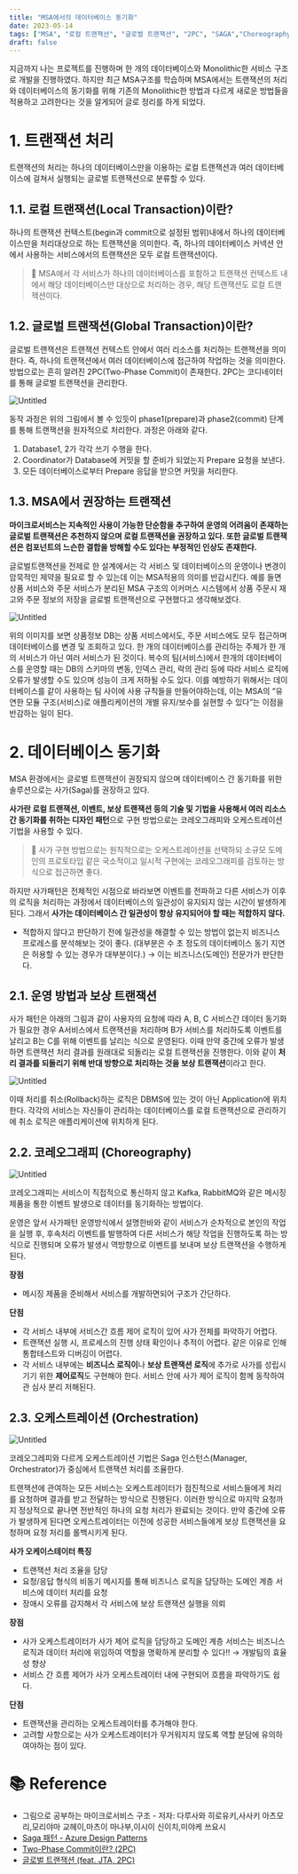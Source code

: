 ```yaml
---
title: "MSA에서의 데이터베이스 동기화"
date: 2023-05-14
tags: ["MSA", "로컬 트랜잭션", "글로벌 트랜잭션", "2PC", "SAGA","Choreography", "Orchestration"]
draft: false
---
```

지금까지 나는 프로젝트를 진행하며 한 개의 데이터베이스와 Monolithic한 서비스 구조로 개발을 진행하였다. 하지만 최근 MSA구조를 학습하며 MSA에서는 트랜잭션의 처리와 데이터베이스의 동기화를 위해 기존의 Monolithic한 방법과 다르게 새로운 방법들을 적용하고 고려한다는 것을 알게되어 글로 정리를 하게 되었다.

# 1. 트랜잭션 처리

트랜잭션의 처리는 하나의 데이터베이스만을 이용하는 로컬 트랜잭션과 여러 데이터베이스에 걸쳐서 실행되는 글로벌 트랜잭션으로 분류할 수 있다.

## 1.1. 로컬 트랜잭션(Local Transaction)이란?

하나의 트랜잭션 컨텍스트(begin과 commit으로 설정된 범위)내에서 하나의 데이터베이스만을 처리대상으로 하는 트랜잭션을 의미한다. 즉, 하나의 데이터베이스 커넥션 안에서  사용하는 서비스에서의 트랜잭션은 모두 로컬 트랜잭션이다.

> 📌 MSA에서 각 서비스가 하나의 데이터베이스를 포함하고 트랜잭션 컨텍스트 내에서 해당 데이터베이스만 대상으로 처리하는 경우, 해당 트랜잭션도 로컬 트랜잭션이다.
>

## 1.2. 글로벌 트랜잭션(Global Transaction)이란?

글로벌 트랜잭션은 트랜잭션 컨텍스트 안에서 여러 리소스를 처리하는 트랜잭션을 의미한다. 즉, 하나의 트랜잭션에서 여러 데이터베이스에 접근하여 작업하는 것을 의미한다. 방법으로는 흔히 알려진 2PC(Two-Phase Commit)이 존재한다. 2PC는 코디네이터를 통해 글로벌 트랜잭션을 관리한다.

![Untitled](image/20230514-MSA에서의_데이터베이스_동기화/img.png)

동작 과정은 위의 그림에서 볼 수 있듯이 phase1(prepare)과 phase2(commit) 단계를 통해 트랜잭션을 원자적으로 처리한다. 과정은 아래와 같다.

1. Database1, 2가 각각 쓰기 수행을 한다.
2. Coordinator가 Database에 커밋을 할 준비가 되었는지 Prepare 요청을 보낸다.
3. 모든 데이터베이스로부터 Prepare 응답을 받으면 커밋을 처리한다.

## 1.3. MSA에서 권장하는 트랜잭션

**마이크로서비스는 지속적인 사용이 가능한 단순함을 추구하여 운영의 어려움이 존재하는 글로벌 트랜잭션은 추천하지 않으며 로컬 트랜잭션을 권장하고 있다. 또한 글로벌 트랜잭션은 컴포넌트의 느슨한 결합을 방해할 수도 있다는 부정적인 인상도 존재한다.**

글로벌트랜잭션을 전제로 한 설계에서는 각 서비스 및 데이터베이스의 운영이나 변경이 암묵적인 제약을 필요로 할 수 있는데 이는 MSA적용의 의미를 반감시킨다. 예를 들면 상품 서비스와 주문 서비스가 분리된 MSA 구조의 이커머스 시스템에서 상품 주문시 재고와 주문 정보의 저장을 글로벌 트랜잭션으로 구현했다고 생각해보겠다.

![Untitled](image/20230514-MSA에서의_데이터베이스_동기화/img_1.png)

위의 이미지를 보면 상품정보 DB는 상품 서비스에서도, 주문 서비스에도 모두 접근하며 데이터베이스를 변경 및 조회하고 있다. 한 개의 데이터베이스를 관리하는 주체가 한 개의 서비스가 아닌 여러 서비스가 된 것이다. 복수의 팀(서비스)에서 한개의 데이터베이스를 운영할 때는 DB의 스키마의 변동, 인덱스 관리, 락의 관리 등에 따라 서비스 로직에 오류가 발생할 수도 있으며 성능이 크게 저하될 수도 있다. 이를 예방하기 위해서는 데이터베이스를 같이 사용하는 팀 사이에 사용 규칙들을 만들어야하는데, 이는 MSA의 “유연한 모듈 구조(서비스)로 애플리케이션의 개별 유지/보수를 실현할 수 있다”는 이점을 반감하는 일이 된다.

# 2. 데이터베이스 동기화

MSA 환경에서는 글로벌 트랜잭션이 권장되지 않으며 데이터베이스 간 동기화를 위한 솔루션으로는 사가(Saga)를 권장하고 있다.

**사가란 로컬 트랜잭션, 이벤트, 보상 트랜잭션 등의 기술 및 기법을 사용해서 여러 리소스간 동기화를 취하는 디자인 패턴**으로 구현 방법으로는 코레오그래피와 오케스트레이션 기법을 사용할 수 있다.

> 📌 사가 구현 방법으로는 원칙적으로는 오케스트레이션을 선택하되 소규모 도메인의 프로토타입 같은 국소적이고 일시적 구현에는 코레오그래피를 검토하는 방식으로 접근하면 좋다.
>

하지만 사가패턴은 전체적인 시점으로 바라보면 이벤트를 전파하고 다른 서비스가 이후의 로직을 처리하는 과정에서 데이터베이스의 일관성이 유지되지 않는 시간이 발생하게 된다. 그래서 **사가는 데이터베이스 간 일관성이 항상 유지되어야 할 때는 적합하지 않다.**

- 적합하지 않다고 판단하기 전에 일관성을 해결할 수 있는 방법이 없는지 비즈니스 프로레스를 분석해보는 것이 좋다. (대부분은 수 초 정도의 데이터베이스 동기 지연은 허용할 수 있는 경우가 대부분이다.) → 이는 비즈니스(도메인) 전문가가 판단한다.

## 2.1. 운영 방법과 보상 트랜잭션

사가 패턴은 아래의 그림과 같이 사용자의 요청에 따라 A, B, C 서비스간 데이터 동기화가 필요한 경우 A서비스에서 트랜잭션을 처리하며 B가 서비스를 처리하도록 이벤트를 날리고 B는 C를 위해 이벤트를 날리는 식으로 운영된다. 이때 만약 중간에 오류가 발생하면 트랜잭션 처리 결과를 원래대로 되돌리는 로컬 트랜잭션을 진행한다. 이와 같이 **처리 결과를 되돌리기 위해 반대 방향으로 처리하는 것을 보상 트랜잭션**이라고 한다.

![Untitled](image/20230514-MSA에서의_데이터베이스_동기화/img_2.png)

이때 처리를 취소(Rollback)하는 로직은 DBMS에 있는 것이 아닌 Application에 위치한다. 각각의 서비스는 자신들이 관리하는 데이터베이스를 로컬 트랜잭션으로 관리하기에 취소 로직은 애플리케이션에 위치하게 된다.

## 2.2. 코레오그래피 (Choreography)

![Untitled](image/20230514-MSA에서의_데이터베이스_동기화/img_3.png)

코레오그래피는 서비스이 직접적으로 통신하지 않고 Kafka, RabbitMQ와 같은 메시징 제품을 통한 이벤트 발생으로 데이터를 동기화하는 방법이다.

운영은 앞서 사가패턴 운영방식에서 설명한바와 같이 서비스가 순차적으로 본인의 작업을 실행 후, 후속처리 이벤트를 발행하여 다른 서비스가 해당 작업을 진행하도록 하는 방식으로 진행되며 오류가 발생시 역방향으로 이벤트를 보내며 보상 트랜잭션을 수행하게 된다.

**장점**

- 메시징 제품을 준비해서 서비스를 개발하면되어 구조가 간단하다.

**단점**

- 각 서비스 내부에 서비스간 흐름 제어 로직이 있어 사가 전체를 파악하기 어렵다.
- 트랜잭션 실행 시, 프로세스의 진행 상태 확인이나 추적이 어렵다. 같은 이유로 인해 통합테스트와 디버깅이 어렵다.
- 각 서비스 내부에는 **비즈니스 로직이**나 **보상 트랜잭션 로직**에 추가로 사가를 성립시기기 위한 **제어로직**도 구현해야 한다. 서비스 안에 사가 제어 로직이 함께 동작하여관 심사 분리 저해된다.

## 2.3. 오케스트레이션 (Orchestration)

![Untitled](image/20230514-MSA에서의_데이터베이스_동기화/img_4.png)

코레오그레피와 다르게 오케스트레이션 기법은 Saga 인스턴스(Manager, Orchestrator)가 중심에서 트랜잭션 처리를 조율한다.

트랜잭션에 관여하는 모든 서비스는 오케스트레이터가 점진적으로 서비스들에게 처리를 요청하며 결과를 받고 전달하는 방식으로 진행된다. 이러한 방식으로 마지막 요청까지 정상적으로 끝나면 전반적인 하나의 요청 처리가 완료되는 것이다. 만약 중간에 오류가 발생하게 된다면 오케스트레이터는 이전에 성공한 서비스들에게 보상 트랜잭션을 요청하며 요청 처리를 롤백시키게 된다.

**사가 오케이스테이터 특징**

- 트랜잭션 처리 조율을 담당
- 요청/응답 형식의 비동기 메시지를 통해 비즈니스 로직을 담당하는 도메인 계층 서비스에 데이터 처리를 요청
- 장애시 오류를 감지해서 각 서비스에 보상 트랜잭션 실행을 의뢰

**장점**

- 사가 오케스트레이터가 사가 제어 로직을 담당하고 도메인 계층 서비스는 비즈니스 로직과 데이터 처리에 위임하여 역할을 명확하게 분리할 수 있다!! → 개발팀의 효율성 향상
- 서비스 간 흐름 제어가 사가 오케스트레이터 내에 구현되어 흐름을 파악하기도 쉽다.

**단점**

- 트랜잭션을 관리하는 오케스트레이터를 추가해야 한다.
- 고려할 사항으로는 사가 오케스트레이터가 무거워지지 않도록 역할 분담에 유의하여야하는 점이 있다.

# 📚 Reference
- 그림으로 공부하는 마이크로서비스 구조 - 저자: 다루사와 히로유키,사사키 아츠모리,모리야마 교헤이,마츠이 마나부,이시이 신이치,미야케 쓰요시
- [Saga 패턴 - Azure Design Patterns](https://learn.microsoft.com/ko-kr/azure/architecture/reference-architectures/saga/saga)
- [Two-Phase Commit이란? (2PC)](https://kadensungbincho.tistory.com/125)
- [글로벌 트랜잭션 (feat. JTA, 2PC)](https://hudi.blog/global-transaction/)
